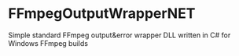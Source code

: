 # FFmpegOutputWrapperNET
 Simple standard FFmpeg output&error wrapper DLL written in C# for Windows FFmpeg builds
